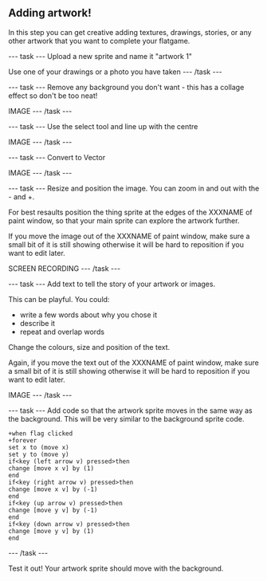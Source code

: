 ## Adding artwork!

In this step you can get creative adding textures, drawings, stories, or any other artwork that you want to complete your flatgame.

--- task ---
Upload a new sprite and name it "artwork 1"

Use one of your drawings or a photo you have taken
--- /task ---


--- task ---
Remove any background you don't want - this has a collage effect so don't be too neat!

IMAGE
--- /task ---

--- task ---
Use the select tool and line up with the centre

IMAGE
--- /task ---

--- task ---
Convert to Vector

IMAGE
--- /task ---

--- task ---
Resize and position the image. You can zoom in and out with the - and +. 

For best resaults position the thing sprite at the edges of the XXXNAME of paint window, so that your main sprite can explore the artwork further.

If you move the image out of the XXXNAME of paint window, make sure a small bit of it is still showing otherwise it will be hard to reposition if you want to edit later.

SCREEN RECORDING
--- /task ---


--- task ---
Add text to tell the story of your artwork or images.

This can be playful. You could:

- write a few words about why you chose it
- describe it
- repeat and overlap words

Change the colours, size and position of the text.

Again, if you move the text out of the XXXNAME of paint window, make sure a small bit of it is still showing otherwise it will be hard to reposition if you want to edit later.

IMAGE
--- /task ---

--- task ---
Add code so that the artwork sprite moves in the same way as the background. This will be very similar to the background sprite code.

```blocks3
+when flag clicked
+forever
set x to (move x)
set y to (move y)
if<key (left arrow v) pressed>then
change [move x v] by (1)
end
if<key (right arrow v) pressed>then
change [move x v] by (-1)
end
if<key (up arrow v) pressed>then
change [move y v] by (-1)
end
if<key (down arrow v) pressed>then
change [move y v] by (1)
end
```
--- /task ---

Test it out! Your artwork sprite should move with the background.